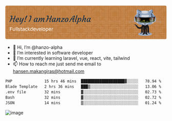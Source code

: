 ![Header](./github-header-image.png)

- 👋 Hi, I’m @hanzo-alpha
- 👀 I’m interested in software developer
- 🌱 I’m currently learning laravel, vue, react, vite, tailwind
- 📫 How to reach me just send me email to hansen.makangiras@hotmail.com 

<!---
hanzo-alpha/hanzo-alpha is a ✨ special ✨ repository because its `README.md` (this file) appears on your GitHub profile.
You can click the Preview link to take a look at your changes.
--->

<!--START_SECTION:waka-->

```txt
PHP              15 hrs 46 mins  ███████████████████▓░░░░░   78.94 %
Blade Template   2 hrs 36 mins   ███▒░░░░░░░░░░░░░░░░░░░░░   13.06 %
.env file        32 mins         ▓░░░░░░░░░░░░░░░░░░░░░░░░   02.73 %
Bash             32 mins         ▓░░░░░░░░░░░░░░░░░░░░░░░░   02.72 %
JSON             14 mins         ▒░░░░░░░░░░░░░░░░░░░░░░░░   01.24 %
```

<!--END_SECTION:waka-->

![image](https://github.com/hanzo-alpha/hanzo-alpha/assets/111342797/c4bd2977-6123-4017-8652-6e166259b484)

